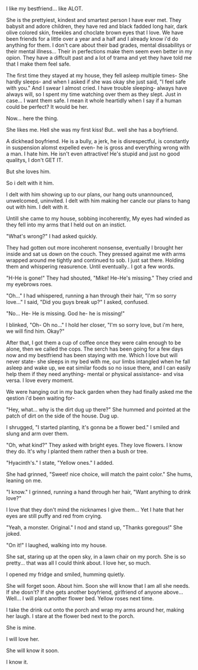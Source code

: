 I like my bestfriend... like ALOT.

She is the prettyiest, kindest and smartest person I have ever met. They babysit and adore children, they have red and black fadded long hair, dark olive colored skin, freekles and choclate brown eyes that I love. We have been friends for a little over a year and a half and I already know i'd do anything for them. I don't care about their bad grades, mental dissabilitys or their mental illness... Their in perfections make them seem even better in my opion. They have a diffcult past and a lot of trama and yet they have told me that I make them feel safe.

The first time they stayed at my house, they fell asleep multiple times- She hardly sleeps- and when I asked if she was okay she just said, "I feel safe with you." And I swear I almost cried. I have trouble sleeping- always have always will, so I spent my time watching over them as they slept. Just in case... I want them safe. I mean it whole heartidly when I say if a human could be perfect? It would be her.

Now... here the thing.

She likes me. Hell she was my first kiss! But.. well she has a boyfriend.

A dickhead boyfriend. He is a bully, a jerk, he is disrespectful, is constantly in suspension alomst expelled even- he is gross and everything wrong with a man. I hate him. He isn't even attractive! He's stupid and just no good qualitys, I don't GET IT.

But she loves him.

So i delt with it him.

I delt with him showing up to our plans, our hang outs unannounced, unwelcomed, uninvited. I delt with him making her cancle our plans to hang out with him. I delt with it.

Untill she came to my house, sobbing incoherently, My eyes had winded as they fell into my arms that I held out on an instict.

"What's wrong?" I had asked quickly.

They had gotten out more incoherent nonsense, eventually I brought her inside and sat us down on the couch. They pressed against me with arms wrapped around me tightly and continued to sob. I just sat there. Holding them and whispering reasurence. Until eventually.. I got a few words.

"H-He is gone!" They had shouted, "Mike! He-He's missing."  They cried and my eyebrows roes.

"Oh..." I had whispered, running a han through their hair, "I'm so sorry love..." I said, "Did you guys break up?" I asked, confused.

"No... He- He is missing. God he- he is missing!"

I blinked, "Oh- Oh no..." I hold her closer, "I'm so sorry love, but i'm here, we will find him. Okay?"

After that, I got them a cup of coffee once they were calm enough to be alone, then we called the cops. The serch has been going for a few days now and my bestfriend has been staying with me. Which I love but will never state- she sleeps in my bed with me, our limbs intangled when he fall asleep and wake up, we eat similar foods so no issue there, and I can easily help them if they need anything- mental or physical assistance- and visa versa. I love every moment.

We were hanging out in my back garden when they had finally asked me the qestion i'd been waiting for-

"Hey, what... why is the dirt dug up there?" She hummed and pointed at the patch of dirt on the side of the house. Dug up.

I shrugged, "I started planting, it's gonna be a flower bed." I smiled and slung and arm over them.

"Oh, what kind?" They asked with bright eyes. They love flowers. I know they do. It's why I planted them rather then a bush or tree.

"Hyacinth's." I state, "Yellow ones." I added.

She had grinned, "Sweet! nice choice, will match the paint color." She hums, leaning on me.

"I know." I grinned, running a hand through her hair, "Want anything to drink love?"

I love that they don't mind the nicknames I give them... Yet I hate that her eyes are still puffy and red from crying.

"Yeah, a monster. Original." I nod and stand up, "Thanks goregous!" She joked.

"On it!" I laughed, walking into my house.

She sat, staring up at the open sky, in a lawn chair on my porch. She is so pretty... that was all I could think about. I love her, so much.

I opened my fridge and smiled, humming quietly.

She will forget soon. About him. Soon she will know that I am all she needs. If she dosn't? If she gets another boyfriend, girlfriend of anyone above... Well... I will plant another flower bed. Yellow roses next time.

I take the drink out onto the porch and wrap my arms around her, making her laugh. I stare at the flower bed next to the porch. 

She is mine.

I will love her.

She will know it soon.

I know it.